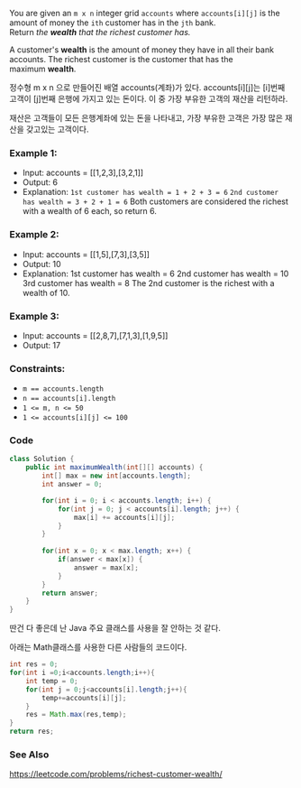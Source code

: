 You are given an `m x n` integer grid `accounts` where `accounts[i][j]` is the amount of money the `i​​​​​​​​​​​th​​​​` customer has in the `j​​​​​​​​​​​th`​​​​ bank. Return _the **wealth** that the richest customer has._

A customer's **wealth** is the amount of money they have in all their bank accounts. The richest customer is the customer that has the maximum **wealth**.

정수형 m x n 으로 만들어진 배열 accounts(계좌)가 있다.
accounts[i][j]는 [i]번째 고객이 [j]번째 은행에 가지고 있는 돈이다.
이 중 가장 부유한 고객의 재산을 리턴하라.

재산은 고객들이 모든 은행계좌에 있는 돈을 나타내고, 가장 부유한 고객은 가장 많은 재산을 갖고있는 고객이다. 

### Example 1:

- Input: accounts = [[1,2,3],[3,2,1]]
- Output: 6
- Explanation:
	`1st customer has wealth = 1 + 2 + 3 = 6`
	`2nd customer has wealth = 3 + 2 + 1 = 6`
	Both customers are considered the richest with a wealth of 6 each, so return 6.

### Example 2:

- Input: accounts = [[1,5],[7,3],[3,5]]
- Output: 10
- Explanation: 
	1st customer has wealth = 6
	2nd customer has wealth = 10 
	3rd customer has wealth = 8
	The 2nd customer is the richest with a wealth of 10.

### Example 3:

- Input: accounts = [[2,8,7],[7,1,3],[1,9,5]]
- Output: 17

### Constraints:

- `m == accounts.length`
- `n == accounts[i].length`
- `1 <= m, n <= 50`
- `1 <= accounts[i][j] <= 100`

### Code
```java
class Solution {
    public int maximumWealth(int[][] accounts) {
        int[] max = new int[accounts.length];
        int answer = 0;

        for(int i = 0; i < accounts.length; i++) {
            for(int j = 0; j < accounts[i].length; j++) {
                max[i] += accounts[i][j];
            }
        }
        
        for(int x = 0; x < max.length; x++) {
            if(answer < max[x]) {
                answer = max[x];
            }
        }
        return answer;
    }
}
```

딴건 다 좋은데 난 Java 주요 클래스를 사용을 잘 안하는 것 같다.

아래는 Math클래스를 사용한 다른 사람들의 코드이다. 

```java
int res = 0;
for(int i =0;i<accounts.length;i++){
	int temp = 0;
	for(int j = 0;j<accounts[i].length;j++){
		temp+=accounts[i][j];
	}
	res = Math.max(res,temp);
}
return res;
```

### See Also
https://leetcode.com/problems/richest-customer-wealth/